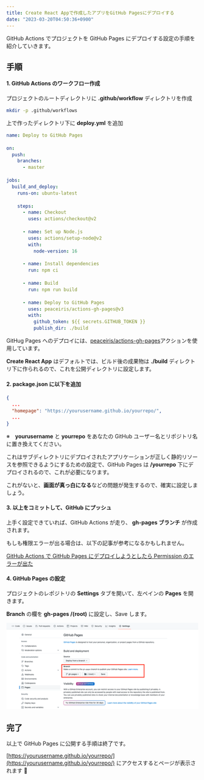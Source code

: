 ```yaml
---
title: Create React Appで作成したアプリをGitHub Pagesにデプロイする
date: "2023-03-20T04:50:36+0900"
---
```


GitHub Actions でプロジェクトを GitHub Pages にデプロイする設定の手順を紹介していきます。

## 手順

#### 1. GitHub Actions のワークフロー作成

プロジェクトのルートディレクトリに **.github/workflow** ディレクトリを作成

```bash
mkdir -p .github/workflows
```

上で作ったディレクトリ下に **deploy.yml** を追加

```yaml
name: Deploy to GitHub Pages

on:
  push:
    branches:
      - master

jobs:
  build_and_deploy:
    runs-on: ubuntu-latest

    steps:
      - name: Checkout
        uses: actions/checkout@v2

      - name: Set up Node.js
        uses: actions/setup-node@v2
        with:
          node-version: 16

      - name: Install dependencies
        run: npm ci

      - name: Build
        run: npm run build

      - name: Deploy to GitHub Pages
        uses: peaceiris/actions-gh-pages@v3
        with:
          github_token: ${{ secrets.GITHUB_TOKEN }}
          publish_dir: ./build
```

GitHug Pages へのデプロイには、[peaceiris/actions-gh-pages](https://github.com/peaceiris/actions-gh-pages)アクションを使用しています。

**Create React App** はデフォルトでは、ビルド後の成果物は **./build** ディレクトリ下に作られるので、これを公開ディレクトリに設定します。

#### 2. **package.json** に以下を追加

```json
{
  ...
  "homepage": "https://yourusername.github.io/yourrepo/",
  ...
}
```

※　**yourusername** と **yourrepo** をあなたの GitHub ユーザー名とリポジトリ名に置き換えてください。

これはサブディレクトリにデプロイされたアプリケーションが正しく静的リソースを参照できるようにするための設定で、GitHub Pages は **/yourrepo** 下にデプロイされるので、これが必要になります。

これがないと、**画面が真っ白になる**などの問題が発生するので、確実に設定しましょう。

#### 3. 以上をコミットして、GitHub にプッシュ

上手く設定できていれば、GitHub Actions が走り、 **gh-pages ブランチ** が作成されます。

もしも権限エラーが出る場合は、以下の記事が参考になるかもしれません。

[GitHub Actions で GitHub Pages にデプロイしようとしたら Permission のエラーが出た](/entries/github-pages-deploy-actions-permissions)

#### 4. GitHub Pages の設定

プロジェクトのレポジトリの **Settings** タブを開いて、左ペインの **Pages** を開きます。

**Branch** の欄を **gh-pages /(root)** に設定し、Save します。

![スクリーンショット](screenshot.png)

## 完了

以上で GitHub Pages に公開する手順は終了です。

[https://yourusername.github.io/yourrepo/](https://yourusername.github.io/yourrepo/) にアクセスするとページが表示されます :clap:

